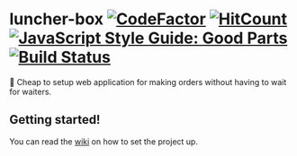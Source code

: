 # luncher-box [![CodeFactor](https://www.codefactor.io/repository/github/deliriumproducts/luncher-box/badge)](https://www.codefactor.io/repository/github/deliriumproducts/luncher-box) [![HitCount](http://hits.dwyl.io/deliriumproducts/luncher-box.svg)](http://hits.dwyl.io/deliriumproducts/luncher-box) [![JavaScript Style Guide: Good Parts](https://img.shields.io/badge/code%20style-goodparts-brightgreen.svg?style=flat)](https://github.com/dwyl/goodparts "JavaScript The Good Parts")[![Build Status](https://travis-ci.org/DeliriumProducts/luncher-box.svg?branch=develop)](https://travis-ci.org/DeliriumProducts/luncher-box)

:poultry_leg: Cheap to setup web application for making orders without having to wait for waiters.

## Getting started!

You can read the [wiki](https://github.com/DeliriumProducts/luncher-box/wiki) on how to set the project up.
